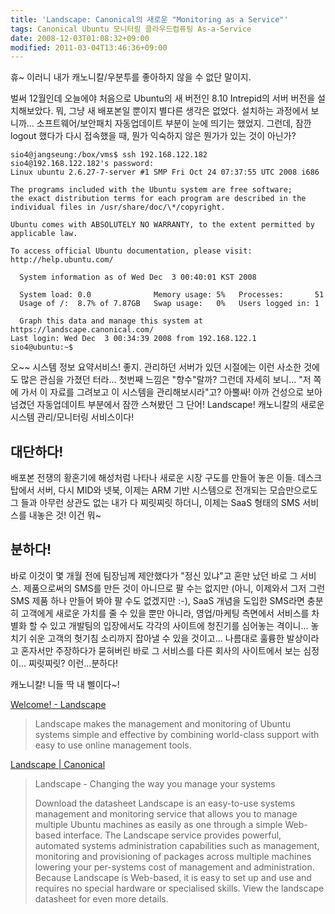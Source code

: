 ```yaml
---
title: 'Landscape: Canonical의 새로운 "Monitoring as a Service"'
tags: Canonical Ubuntu 모니터링 클라우드컴퓨팅 As-a-Service
date: 2008-12-03T01:08:32+09:00
modified: 2011-03-04T13:46:36+09:00
---
```

휴~ 이러니 내가 캐노니칼/우분투를 좋아하지 않을 수 없단 말이지.

벌써 12월인데 오늘에야 처음으로 Ubuntu의 새 버전인 8.10 Intrepid의 서버
버전을 설치해보았다. 뭐, 그냥 새 배포본일 뿐이지 별다른 생각은 없었다.
설치하는 과정에서 보니까... 소프트웨어/보안패치 자동업데이트 부분이 눈에
띄기는 했었지. 그런데, 잠깐 logout 했다가 다시 접속했을 때, 뭔가 익숙하지
않은 뭔가가 있는 것이 아닌가?

~~~ terminal
sio4@jangseung:/box/vms$ ssh 192.168.122.182
sio4@192.168.122.182's password: 
Linux ubuntu 2.6.27-7-server #1 SMP Fri Oct 24 07:37:55 UTC 2008 i686

The programs included with the Ubuntu system are free software;
the exact distribution terms for each program are described in the
individual files in /usr/share/doc/\*/copyright.

Ubuntu comes with ABSOLUTELY NO WARRANTY, to the extent permitted by
applicable law.

To access official Ubuntu documentation, please visit:
http://help.ubuntu.com/

  System information as of Wed Dec  3 00:40:01 KST 2008

  System load: 0.0              Memory usage: 5%   Processes:       51
  Usage of /:  8.7% of 7.87GB   Swap usage:   0%   Users logged in: 1

  Graph this data and manage this system at https://landscape.canonical.com/
Last login: Wed Dec  3 00:34:39 2008 from 192.168.122.1
sio4@ubuntu:~$ 
~~~

오~~ 시스템 정보 요약서비스! 좋지. 관리하던 서버가 있던 시절에는 이런
사소한 것에도 많은 관심을 가졌던 터라... 첫번째 느낌은 "향수"랄까? 그런데
자세히 보니... "저 쪽에 가서 이 자료를 그려보고 이 시스템을 관리해보시라"고?
아뿔싸! 아까 건성으로 보아 넘겼던 자동업데이트 부분에서 잠깐 스쳐봤던
그 단어! Landscape! 캐노니칼의 새로운 시스템 관리/모니터링 서비스이다!

## 대단하다!

배포본 전쟁의 황혼기에 해성처럼 나타나 새로운 시장 구도를 만들어 놓은 이들.
데스크탑에서 서버, 다시 MID와 넷북, 이제는 ARM 기반 시스템으로 전개되는
모습만으로도 그 들과 아무런 상관도 없는 내가 다 찌릿찌릿 하더니, 이제는
SaaS 형태의 SMS 서비스를 내놓은 것! 이건 뭐~

## 분하다!

바로 이것이 몇 개월 전에 팀장님께 제안했다가 "정신 있냐"고 혼만 났던 바로
그 서비스. 제품으로써의 SMS를 만든 것이 아니므로 팔 수는 없지만
(아니, 이제와서 그저 그런 SMS 제품 하나 만들어 봐야 팔 수도 없겠지만 :-),
SaaS 개념을 도입한 SMS라면 충분히 고객에게 새로운 가치를 줄 수 있을 뿐만
아니라, 영업/마케팅 측면에서 서비스를 차별화 할 수 있고 개발팀의 입장에서도
각각의 사이트에 청진기를 심어놓는 격이니... 놓치기 쉬운 고객의 헛기침
소리까지 잡아낼 수 있을 것이고... 나름대로 훌륭한 발상이라고 혼자서만
주장하다가 묻혀버린 바로 그 서비스를 다른 회사의 사이트에서 보는 심정이...
찌릿찌릿? 이런...분하다!

캐노니칼! 니들 딱 내 삘이다~!

[Welcome! - Landscape](https://landscape.canonical.com/)

> Landscape makes the management and monitoring of Ubuntu systems simple and effective by combining world-class support with easy to use online management tools.

[Landscape \| Canonical](http://www.canonical.com/projects/landscape)

> Landscape - Changing the way you manage your systems
>
> Download the datasheet Landscape is an easy-to-use systems management and monitoring service that allows you to manage multiple Ubuntu machines as easily as one through a simple Web-based interface. The Landscape service provides powerful, automated systems administration capabilities such as management, monitoring and provisioning of packages across multiple machines lowering your per-systems cost of management and administration. Because Landscape is Web-based, it is easy to set up and use and requires no special hardware or specialised skills. View the landscape datasheet for even more details.

